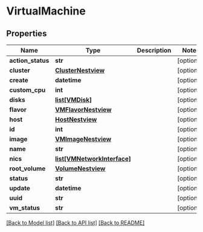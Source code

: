 # VirtualMachine

## Properties
Name | Type | Description | Notes
------------ | ------------- | ------------- | -------------
**action_status** | **str** |  | [optional] 
**cluster** | [**ClusterNestview**](ClusterNestview.md) |  | [optional] 
**create** | **datetime** |  | [optional] 
**custom_cpu** | **int** |  | [optional] 
**disks** | [**list[VMDisk]**](VMDisk.md) |  | [optional] 
**flavor** | [**VMFlavorNestview**](VMFlavorNestview.md) |  | [optional] 
**host** | [**HostNestview**](HostNestview.md) |  | [optional] 
**id** | **int** |  | [optional] 
**image** | [**VMImageNestview**](VMImageNestview.md) |  | [optional] 
**name** | **str** |  | [optional] 
**nics** | [**list[VMNetworkInterface]**](VMNetworkInterface.md) |  | [optional] 
**root_volume** | [**VolumeNestview**](VolumeNestview.md) |  | [optional] 
**status** | **str** |  | [optional] 
**update** | **datetime** |  | [optional] 
**uuid** | **str** |  | [optional] 
**vm_status** | **str** |  | [optional] 

[[Back to Model list]](../README.md#documentation-for-models) [[Back to API list]](../README.md#documentation-for-api-endpoints) [[Back to README]](../README.md)


